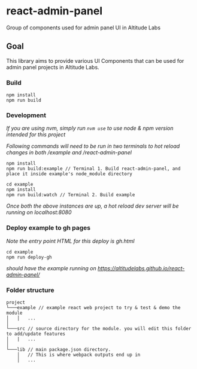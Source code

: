 # react-admin-panel
Group of components used for admin panel UI in Altitude Labs

## Goal
This library aims to provide various UI Components that can be used for admin panel projects in Altitude Labs.

### Build
```
npm install
npm run build
```

### Development
*If you are using nvm, simply run `nvm use` to use node & npm version intended for this project*

*Following commands will need to be run in two terminals to hot reload changes in both /example and /react-admin-panel*
```
npm install
npm run build:example // Terminal 1. Build react-admin-panel, and place it inside example's node_module directory
```
```
cd example 
npm install
npm run build:watch // Terminal 2. Build example
```
*Once both the above instances are up, a hot reload dev server will be running on localhost:8080*


### Deploy example to gh pages
*Note the entry point HTML for this deploy is gh.html*
```
cd example
npm run deploy-gh
```
*should have the example running on https://altitudelabs.github.io/react-admin-panel/*


### Folder structure
```
project
└───example // example react web project to try & test & demo the module
│   │   ...
│   
└───src // source directory for the module. you will edit this folder to add/update features
│   |   ...
│
└───lib // main package.json directory. 
    │   // This is where webpack outputs end up in
    │   ...
 ```

